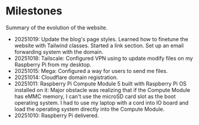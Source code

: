 # Milestones

Summary of the evolution of the website. 

- 20251019: Update the blog's page styles. Learned how to finetune the website with Tailwind classes. Started a link section. Set up an email forwarding system with the domain.
- 20251018: Tailscale: Configured VPN using to update modify files on my Raspberry Pi from my desktop. 
- 20251015: Mega: Configured a way for users to send me files. 
- 20251014: Cloudflare domain registration.
- 20251011: Raspberry Pi Compute Module 5 built with Raspberry Pi OS installed on it: Major obstacle was realizing that if the Compute Module has eMMC memory, I can't use the microSD card slot as the boot operating system. I had to use my laptop with a cord into IO board and load the operating system directly into the Compute Module.
- 20251010: Raspberry Pi delivered.
